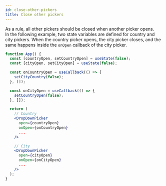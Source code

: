 ```yaml
---
id: close-other-pickers
title: Close other pickers
---
```


As a rule, all other pickers should be closed when another picker opens.  
In the following example, two state variables are defined for country and city pickers. When the country picker opens, the city picker closes, and the same happens inside the `onOpen` callback of the city picker.

```jsx
function App() {
  const [countryOpen, setCountryOpen] = useState(false);
  const [cityOpen, setCityOpen] = useState(false);

  const onCountryOpen = useCallback(() => {
    setCityCountry(false);
  }, []);

  const onCityOpen = useCallback(() => {
    setCountryOpen(false);
  }, []);

  return (
    // Country
    <DropDownPicker
      open={countryOpen}
      onOpen={onCountryOpen}
      ...
    />

    // City
    <DropDownPicker
      open={cityOpen}
      onOpen={onCityOpen}
      ...
    />
  );
}
```